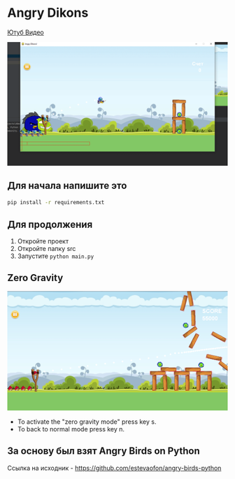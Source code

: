 Angry Dikons
=====================
[Ютуб Видео](https://www.youtube.com/watch?v=sDWKuw2g5ko)

![Alt text](/resources/images/dicon1.png?raw=true "angry-birds")

Для начала напишите это
------------
```bash
pip install -r requirements.txt
```

Для продолжения
-------
1. Откройте проект
2. Откройте папку src
3. Запустите `python main.py`

Zero Gravity
------------
![Alt text](/resources/images/gravity-zero.png?raw=true "angry-birds")
* To activate the "zero gravity mode" press key s.
* To back to normal mode press key n.

За основу был взят Angry Birds on Python
----------------
Ссылка на исходник - https://github.com/estevaofon/angry-birds-python
